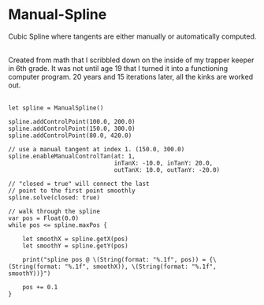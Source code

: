 # Manual-Spline
Cubic Spline where tangents are either manually or automatically computed.</br></br>

Created from math that I scribbled down on the inside of my trapper keeper in 6th grade. It was not until age 19 that I turned it into a functioning computer program. 20 years and 15 iterations later, all the kinks are worked out.</br></br>

```
let spline = ManualSpline()

spline.addControlPoint(100.0, 200.0)
spline.addControlPoint(150.0, 300.0)
spline.addControlPoint(80.0, 420.0)

// use a manual tangent at index 1. (150.0, 300.0)
spline.enableManualControlTan(at: 1,
                              inTanX: -10.0, inTanY: 20.0,
                              outTanX: 10.0, outTanY: -20.0)

// "closed = true" will connect the last
// point to the first point smoothly
spline.solve(closed: true)

// walk through the spline
var pos = Float(0.0)
while pos <= spline.maxPos {
    
    let smoothX = spline.getX(pos)
    let smoothY = spline.getY(pos)
    
    print("spline pos @ \(String(format: "%.1f", pos)) = {\(String(format: "%.1f", smoothX)), \(String(format: "%.1f", smoothY))}")
    
    pos += 0.1
}
```
